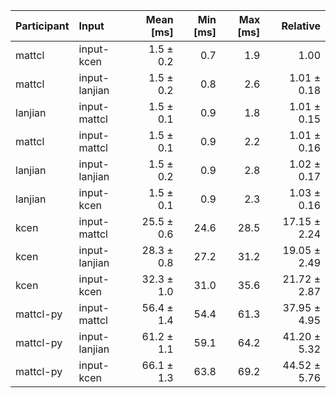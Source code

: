 | Participant | Input | Mean [ms] | Min [ms] | Max [ms] | Relative |
|:---|:---|---:|---:|---:|---:|
| mattcl | input-kcen | 1.5 ± 0.2 | 0.7 | 1.9 | 1.00 |
| mattcl | input-lanjian | 1.5 ± 0.2 | 0.8 | 2.6 | 1.01 ± 0.18 |
| lanjian | input-mattcl | 1.5 ± 0.1 | 0.9 | 1.8 | 1.01 ± 0.15 |
| mattcl | input-mattcl | 1.5 ± 0.1 | 0.9 | 2.2 | 1.01 ± 0.16 |
| lanjian | input-lanjian | 1.5 ± 0.2 | 0.9 | 2.8 | 1.02 ± 0.17 |
| lanjian | input-kcen | 1.5 ± 0.1 | 0.9 | 2.3 | 1.03 ± 0.16 |
| kcen | input-mattcl | 25.5 ± 0.6 | 24.6 | 28.5 | 17.15 ± 2.24 |
| kcen | input-lanjian | 28.3 ± 0.8 | 27.2 | 31.2 | 19.05 ± 2.49 |
| kcen | input-kcen | 32.3 ± 1.0 | 31.0 | 35.6 | 21.72 ± 2.87 |
| mattcl-py | input-mattcl | 56.4 ± 1.4 | 54.4 | 61.3 | 37.95 ± 4.95 |
| mattcl-py | input-lanjian | 61.2 ± 1.1 | 59.1 | 64.2 | 41.20 ± 5.32 |
| mattcl-py | input-kcen | 66.1 ± 1.3 | 63.8 | 69.2 | 44.52 ± 5.76 |
